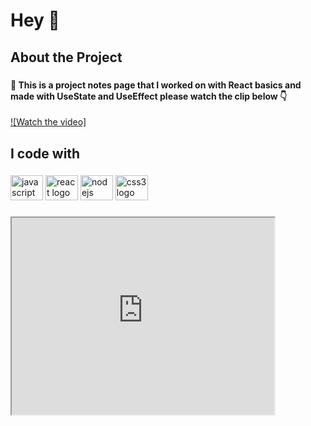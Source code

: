 <h1 align="left">Hey 👋</h1>

###

<h2 align="left">About the Project</h2>

###

<h4 align="left">📄 This is a project notes page   that I worked on with React basics and made with UseState and UseEffect please watch the clip below 👇</h4>

[![Watch the video]](https://www.youtube.com/watch?v=AuNjIPzAifc)

###

<h2 align="left">I code with</h2>

###

<div align="left">
  <img src="https://cdn.jsdelivr.net/gh/devicons/devicon/icons/javascript/javascript-original.svg" height="40" width="52" alt="javascript logo"  />
  <img src="https://cdn.jsdelivr.net/gh/devicons/devicon/icons/react/react-original.svg" height="40" width="52" alt="react logo"  />
  <img src="https://cdn.jsdelivr.net/gh/devicons/devicon/icons/nodejs/nodejs-original.svg" height="40" width="52" alt="nodejs logo"  />
  <img src="https://cdn.jsdelivr.net/gh/devicons/devicon/icons/css3/css3-original.svg" height="40" width="52" alt="css3 logo"  />
</div>

###

<iframe width="420" height="315"
src="https://www.youtube.com/watch?v=AuNjIPzAifc">
</iframe>
